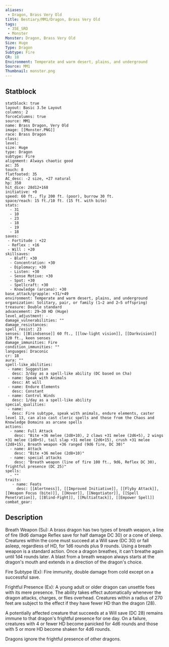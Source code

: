```yaml
---
aliases:
 - Dragon, Brass Very Old
title: Bestiary/MM1/Dragon, Brass Very Old
tags:
 - 35E_SRD
 - Monster
Monster: Dragon, Brass Very Old
Size: Huge
Type: Dragon
Subtype: Fire
CR: 18
Environment: Temperate and warm desert, plains, and underground
Source: MM1
Thumbnail: monster.png
---
```


## Statblock

```statblock
statblock: true
layout: Basic 3.5e Layout
columns: 2
forceColumns: true
source: MM1 
name: Brass Dragon, Very Old
image: [[Monster.PNG]]
race: Brass Dragon
class: 
level: 
size: Huge
type: Dragon
subtype: Fire
alignment: Always chaotic good
ac: 35
touch: 8
flatfooted: 35
AC_desc: -2 size, +27 natural
hp: 350
hit_dice: 28d12+168
initiative: +0
speed: 60 ft., fly 200 ft. (poor), burrow 30 ft.
space/reach: 15 ft./10 ft. (15 ft. with bite)
stats:
  - 31
  - 10
  - 23
  - 18
  - 19
  - 18
saves:
 - Fortitude : +22
 - Reflex : +16
 - Will : +20
skillsaves:
  - Bluff: +30
  - Concentration: +30
  - Diplomacy: +30
  - Listen: +30
  - Sense Motive: +30
  - Spot: +30
  - Spellcraft: +30
  - Knowledge (arcana): +30
base_attack/grapple: +31/+49
environment: Temperate and warm desert, plains, and underground
organization: Solitary, pair, or family (1–2 and 2–5 offspring)
treasure: Double standard
advancement: 29–30 HD (Huge)
level_adjustment: -
damage_vulnerabilities: ""
damage_resistances: 
spell_resist: 23
senses: [[Blindsense]] 60 ft., [[low-light vision]], [[Darkvision]] 120 ft., keen senses
damage_immunities: Fire
condition_immunities: ""
languages: Draconic
cr: 18
aura: ""
spell-like_abilities:
 - name: Suggestion
   desc: 3/day as a spell-like ability (DC based on Cha)
 - name: Speak with Animals
   desc: At will
 - name: Endure Elements
   desc: Constant
 - name: Control Winds
   desc: 1/day as a spell-like ability
special_qualities:
 - name: 
   desc: Fire subtype, speak with animals, endure elements, caster level 13, can also cast cleric spells and those from the Chaos and Knowledge Domains as arcane spells
actions:
  - name: Full Attack
    desc: "Bite +36 melee (2d8+10), 2 claws +31 melee (2d6+5), 2 wings +31 melee (1d8+5), tail slap +31 melee (2d6+15), crush +31 melee (2d8+15), Breath weapon +36 ranged (9d6 fire, DC 30)"
  - name: Attack
    desc: "Bite +36 melee (2d8+10)"
  - name: special attacks
    desc: "Breath weapon (line of fire 100 ft., 9d6, Reflex DC 30), frightful presence (DC 25)"
spells:
  - ""
traits:
   - name: Feats
     desc: [[Alertness]], [[Improved Initiative]], [[Flyby Attack]], [[Weapon Focus (bite)]], [[Hover]], [[Negotiator]], [[Spell Penetration]], [[Blind-Fight]], [[Multiattack]], [[Empower Spell]]
combat_gear:  
```

## Description






Breath Weapon (Su): A brass dragon has two types of breath weapon, a line of fire (9d6 damage Reflex save for half damage DC 30) or a cone of sleep. Creatures within the cone must succeed at a Will save (DC 30) or fall asleep, regardless of HD, for 1d6 rounds plus 9 rounds. Using a breath weapon is a standard action. Once a dragon breathes, it can't breathe again until 1d4 rounds later. A blast from a breath weapon always starts at the dragon's mouth and extends in a direction of the dragon's choice.

Fire Subtype (Ex): Fire immunity, double damage from cold except on a successful save.

Frightful Presence (Ex): A young adult or older dragon can unsettle foes with its mere presence. The ability takes effect automatically whenever the dragon attacks, charges, or flies overhead. Creatures within a radius of 270 feet are subject to the effect if they have fewer HD than the dragon (28).

A potentially affected creature that succeeds at a Will save (DC 28) remains immune to that dragon's frightful presence for one day. On a failure, creatures with 4 or fewer HD become panicked for 4d6 rounds and those with 5 or more HD become shaken for 4d6 rounds.

Dragons ignore the frightful presence of other dragons.